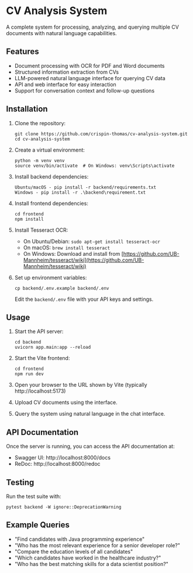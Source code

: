 # CV Analysis System

A complete system for processing, analyzing, and querying multiple CV documents with natural language capabilities.

## Features

- Document processing with OCR for PDF and Word documents
- Structured information extraction from CVs
- LLM-powered natural language interface for querying CV data
- API and web interface for easy interaction
- Support for conversation context and follow-up questions

## Installation

1. Clone the repository:
   ```
   git clone https://github.com/crispin-thomas/cv-analysis-system.git
   cd cv-analysis-system
   ```

2. Create a virtual environment:
   ```
   python -m venv venv
   source venv/bin/activate  # On Windows: venv\Scripts\activate
   ```

3. Install backend dependencies:
   ```
   Ubuntu/macOS - pip install -r backend/requirements.txt 
   Windows - pip install -r .\backend\requirement.txt
   ```

4. Install frontend dependencies:
   ```
   cd frontend
   npm install
   ```

5. Install Tesseract OCR:
   - On Ubuntu/Debian: `sudo apt-get install tesseract-ocr`
   - On macOS: `brew install tesseract`
   - On Windows: Download and install from [https://github.com/UB-Mannheim/tesseract/wiki](https://github.com/UB-Mannheim/tesseract/wiki)

6. Set up environment variables:
   ```
   cp backend/.env.example backend/.env
   ```
   Edit the `backend/.env` file with your API keys and settings.

## Usage

1. Start the API server:
   ```
   cd backend
   uvicorn app.main:app --reload
   ```

2. Start the Vite frontend:
   ```
   cd frontend
   npm run dev
   ```

3. Open your browser to the URL shown by Vite (typically http://localhost:5173)

4. Upload CV documents using the interface.

5. Query the system using natural language in the chat interface.

## API Documentation

Once the server is running, you can access the API documentation at:
- Swagger UI: http://localhost:8000/docs
- ReDoc: http://localhost:8000/redoc

## Testing

Run the test suite with:
```
pytest backend -W ignore::DeprecationWarning
```

## Example Queries

- "Find candidates with Java programming experience"
- "Who has the most relevant experience for a senior developer role?"
- "Compare the education levels of all candidates"
- "Which candidates have worked in the healthcare industry?"
- "Who has the best matching skills for a data scientist position?"